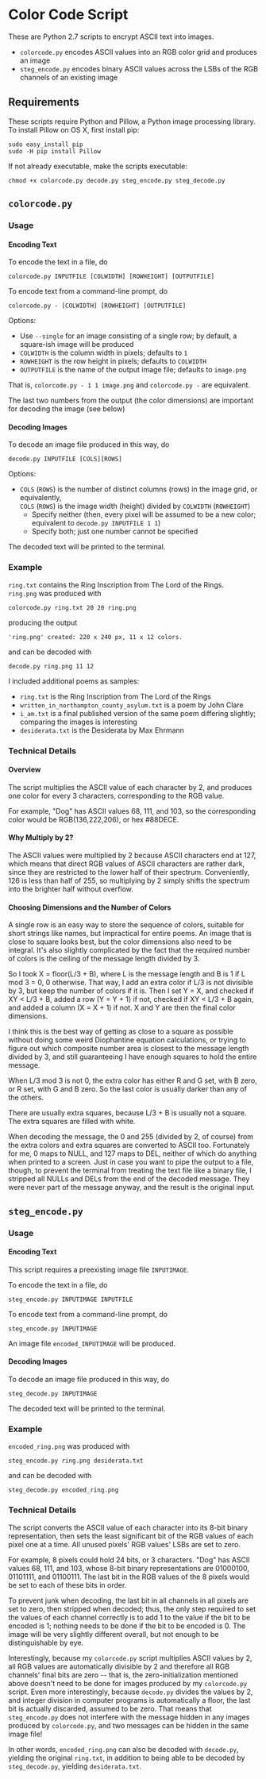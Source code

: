 # Color Code Script

These are Python 2.7 scripts to encrypt ASCII text into images.  
  * `colorcode.py` encodes ASCII values into an RGB color grid and produces an image
  * `steg_encode.py` encodes binary ASCII values across the LSBs of the RGB channels of an existing image

## Requirements
These scripts require Python and Pillow, a Python image processing library. To install Pillow on OS X, first install pip:
````
sudo easy_install pip
sudo -H pip install Pillow
````
If not already executable, make the scripts executable:
````
chmod +x colorcode.py decode.py steg_encode.py steg_decode.py
````

## `colorcode.py`
### Usage
#### Encoding Text
To encode the text in a file, do
````
colorcode.py INPUTFILE [COLWIDTH] [ROWHEIGHT] [OUTPUTFILE]
````
To encode text from a command-line prompt, do
````
colorcode.py - [COLWIDTH] [ROWHEIGHT] [OUTPUTFILE]
````
Options:
  * Use `--single` for an image consisting of a single row; by default, a square-ish image will be produced
  * `COLWIDTH` is the column width in pixels; defaults to `1`
  * `ROWHEIGHT` is the row height in pixels; defaults to `COLWIDTH`
  * `OUTPUTFILE` is the name of the output image file; defaults to `image.png`

That is, `colorcode.py - 1 1 image.png` and `colorcode.py -` are equivalent.

The last two numbers from the output (the color dimensions) are important for decoding the image (see below)

#### Decoding Images
To decode an image file produced in this way, do
````
decode.py INPUTFILE [COLS][ROWS]
````
Options:
  * `COLS` (`ROWS`) is the number of distinct columns (rows) in the image grid, or equivalently,  
    `COLS` (`ROWS`) is the image width (height) divided by `COLWIDTH` (`ROWHEIGHT`)
    * Specify neither (then, every pixel will be assumed to be a new color; equivalent to `decode.py INPUTFILE 1 1`)
    * Specify both; just one number cannot be specified

The decoded text will be printed to the terminal.

### Example
`ring.txt` contains the Ring Inscription from The Lord of the Rings.  
`ring.png` was produced with
````
colorcode.py ring.txt 20 20 ring.png
````
producing the output
````
'ring.png' created: 220 x 240 px, 11 x 12 colors.
````
and can be decoded with
````
decode.py ring.png 11 12
````

I included additional poems as samples:
  * `ring.txt` is the Ring Inscription from The Lord of the Rings
  * `written_in_northampton_county_asylum.txt` is a poem by John Clare
  * `i_am.txt` is a final published version of the same poem differing slightly; comparing the images is interesting
  * `desiderata.txt` is the Desiderata by Max Ehrmann

### Technical Details
#### Overview
The script multiplies the ASCII value of each character by 2, and produces one color for every 3 characters, corresponding to the RGB value.

For example, "Dog" has ASCII values 68, 111, and 103, so the corresponding color would be RGB(136,222,206), or hex #88DECE.

#### Why Multiply by 2?
The ASCII values were multiplied by 2 because ASCII characters end at 127, which means that direct RGB values of ASCII characters are rather dark, since they are restricted to the lower half of their spectrum. Conveniently, 126 is less than half of 255, so multiplying by 2 simply shifts the spectrum into the brighter half without overflow.

#### Choosing Dimensions and the Number of Colors
A single row is an easy way to store the sequence of colors, suitable for short strings like names, but impractical for entire poems. An image that is close to square looks best, but the color dimensions also need to be integral. It's also slightly complicated by the fact that the required number of colors is the ceiling of the message length divided by 3.

So I took X = floor(L/3 + B), where L is the message length and B is 1 if L mod 3 = 0, 0 otherwise. That way, I add an extra color if L/3 is not divisible by 3, but keep the number of colors if it is. Then I set Y = X, and checked if XY < L/3 + B, added a row (Y = Y + 1) if not, checked if XY < L/3 + B again, and added a column (X = X + 1) if not. X and Y are then the final color dimensions.

I think this is the best way of getting as close to a square as possible without doing some weird Diophantine equation calculations, or trying to figure out which composite number area is closest to the message length divided by 3, and still guaranteeing I have enough squares to hold the entire message.

When L/3 mod 3 is not 0, the extra color has either R and G set, with B zero, or R set, with G and B zero. So the last color is usually darker than any of the others.

There are usually extra squares, because L/3 + B is usually not a square. The extra squares are filled with white.

When decoding the message, the 0 and 255 (divided by 2, of course) from the extra colors and extra squares are converted to ASCII too. Fortunately for me, 0 maps to NULL, and 127 maps to DEL, neither of which do anything when printed to a screen. Just in case you want to pipe the output to a file, though, to prevent the terminal from treating the text file like a binary file, I stripped all NULLs and DELs from the end of the decoded message. They were never part of the message anyway, and the result is the original input.

## `steg_encode.py`
### Usage
#### Encoding Text
This script requires a preexisting image file `INPUTIMAGE`.

To encode the text in a file, do
````
steg_encode.py INPUTIMAGE INPUTFILE
````
To encode text from a command-line prompt, do
````
steg_encode.py INPUTIMAGE
````

An image file `encoded_INPUTIMAGE` will be produced.

#### Decoding Images
To decode an image file produced in this way, do
````
steg_decode.py INPUTIMAGE
````

The decoded text will be printed to the terminal.

### Example
`encoded_ring.png` was produced with
````
steg_encode.py ring.png desiderata.txt
````
and can be decoded with
````
steg_decode.py encoded_ring.png
````

### Technical Details
The script converts the ASCII value of each character into its 8-bit binary representation, then sets the least significant bit of the RGB values of each pixel one at a time. All unused pixels' RGB values' LSBs are set to zero.

For example, 8 pixels could hold 24 bits, or 3 characters. "Dog" has ASCII values 68, 111, and 103, whose 8-bit binary representations are 01000100, 01101111, and 01100111. The last bit in the RGB values of the 8 pixels would be set to each of these bits in order.

To prevent junk when decoding, the last bit in all channels in all pixels are set to zero, then stripped when decoded; thus, the only step required to set the values of each channel correctly is to add 1 to the value if the bit to be encoded is 1; nothing needs to be done if the bit to be encoded is 0. The image will be very slightly different overall, but not enough to be distinguishable by eye.

Interestingly, because my `colorcode.py` script multiplies ASCII values by 2, all RGB values are automatically divisible by 2 and therefore all RGB channels' final bits are zero -- that is, the zero-initialization mentioned above doesn't need to be done for images produced by my `colorcode.py` script. Even more interestingly, because `decode.py` divides the values by 2, and integer division in computer programs is automatically a floor, the last bit is actually discarded, assumed to be zero. That means that `steg_encode.py` does not interfere with the message hidden in any images produced by `colorcode.py`, and two messages can be hidden in the same image file!

In other words, `encoded_ring.png` can also be decoded with `decode.py`, yielding the original `ring.txt`, in addition to being able to be decoded by `steg_decode.py`, yielding `desiderata.txt`.
